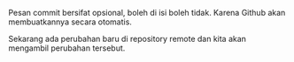 Pesan commit bersifat opsional, boleh di isi boleh tidak. Karena Github akan membuatkannya secara otomatis.

Sekarang ada perubahan baru di repository remote dan kita akan mengambil perubahan tersebut.

